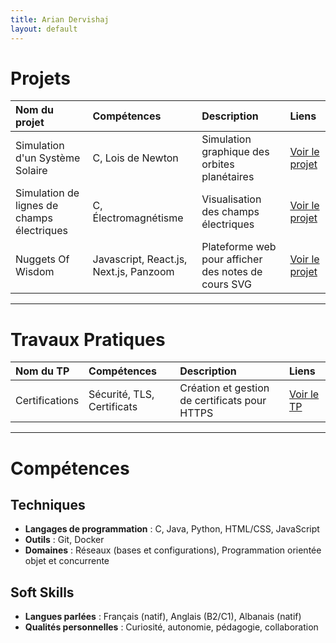 ```yaml
---
title: Arian Dervishaj
layout: default
---
```


# Projets

| Nom du projet                              | Compétences                            | Description                                         | Liens                                            |
|:-------------------------------------------|:---------------------------------------|:----------------------------------------------------|:-------------------------------------------------|
| Simulation d'un Système Solaire            | C, Lois de Newton                      | Simulation graphique des orbites planétaires        | [Voir le projet](./projets/systeme-solaire.md)   |
| Simulation de lignes de champs électriques | C, Électromagnétisme                   | Visualisation des champs électriques                | [Voir le projet](./projets/ligne-de-champs.md)   |
| Nuggets Of Wisdom                          | Javascript, React.js, Next.js, Panzoom | Plateforme web pour afficher des notes de cours SVG | [Voir le projet](./projets/nuggets-of-wisdom.md) |

---

# Travaux Pratiques

| Nom du TP           | Compétences   | Description                                   | Liens                         |
|:--------------------|:--------------|:----------------------------------------------|:------------------------------|
| Certifications | Sécurité, TLS, Certificats | Création et gestion de certificats pour HTTPS | [Voir le TP](./labos/cert.md) |

---

# Compétences

## Techniques

- **Langages de programmation** : C, Java, Python, HTML/CSS, JavaScript
- **Outils** : Git, Docker
- **Domaines** : Réseaux (bases et configurations), Programmation orientée objet et concurrente

## Soft Skills

- **Langues parlées** : Français (natif), Anglais (B2/C1), Albanais (natif)
- **Qualités personnelles** : Curiosité, autonomie, pédagogie, collaboration
